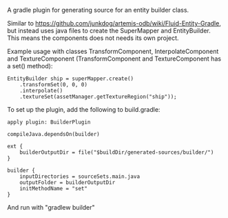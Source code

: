A gradle plugin for generating source for an entity builder class. 

Similar to https://github.com/junkdog/artemis-odb/wiki/Fluid-Entity-Gradle, but instead uses java files to create the 
SuperMapper and EntityBuilder. This means the components does not needs its own project.

Example usage with classes TransformComponent, InterpolateComponent and TextureComponent (TransformComponent and TextureComponent has a set() method):

    EntityBuilder ship = superMapper.create()
        .transformSet(0, 0, 0)
        .interpolate()
        .textureSet(assetManager.getTextureRegion("ship"));

To set up the plugin, add the following to build.gradle:

    apply plugin: BuilderPlugin

    compileJava.dependsOn(builder)

    ext {
        builderOutputDir = file("$buildDir/generated-sources/builder/")
    }

    builder {
        inputDirectories = sourceSets.main.java
        outputFolder = builderOutputDir
        initMethodName = "set"
    }

And run with "gradlew builder"
